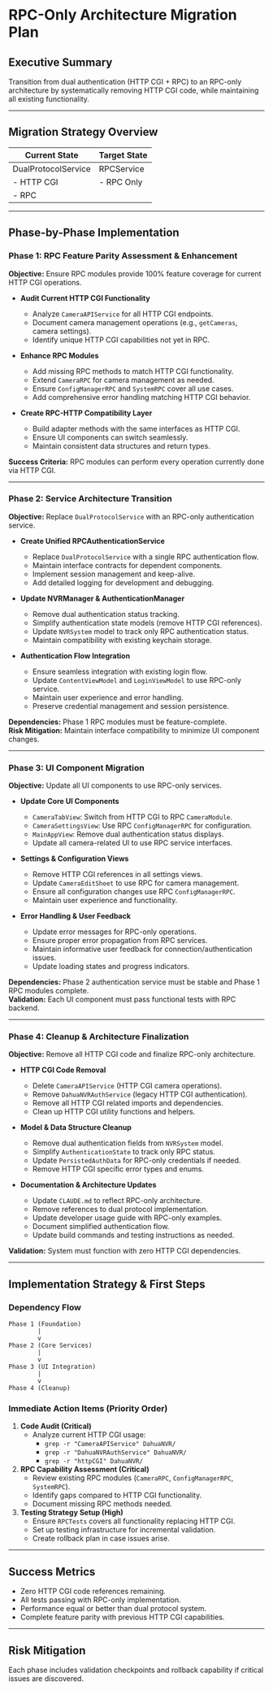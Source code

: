 # RPC-Only Architecture Migration Plan

## Executive Summary

Transition from dual authentication (HTTP CGI + RPC) to an RPC-only architecture by systematically removing HTTP CGI code, while maintaining all existing functionality.

---

## Migration Strategy Overview

| Current State           | Target State      |
|------------------------|-------------------|
| DualProtocolService    | RPCService        |
| - HTTP CGI             | - RPC Only        |
| - RPC                  |                   |

---

## Phase-by-Phase Implementation

### Phase 1: RPC Feature Parity Assessment & Enhancement

**Objective:** Ensure RPC modules provide 100% feature coverage for current HTTP CGI operations.

- **Audit Current HTTP CGI Functionality**
    - Analyze `CameraAPIService` for all HTTP CGI endpoints.
    - Document camera management operations (e.g., `getCameras`, camera settings).
    - Identify unique HTTP CGI capabilities not yet in RPC.

- **Enhance RPC Modules**
    - Add missing RPC methods to match HTTP CGI functionality.
    - Extend `CameraRPC` for camera management as needed.
    - Ensure `ConfigManagerRPC` and `SystemRPC` cover all use cases.
    - Add comprehensive error handling matching HTTP CGI behavior.

- **Create RPC-HTTP Compatibility Layer**
    - Build adapter methods with the same interfaces as HTTP CGI.
    - Ensure UI components can switch seamlessly.
    - Maintain consistent data structures and return types.

**Success Criteria:** RPC modules can perform every operation currently done via HTTP CGI.

---

### Phase 2: Service Architecture Transition

**Objective:** Replace `DualProtocolService` with an RPC-only authentication service.

- **Create Unified RPCAuthenticationService**
    - Replace `DualProtocolService` with a single RPC authentication flow.
    - Maintain interface contracts for dependent components.
    - Implement session management and keep-alive.
    - Add detailed logging for development and debugging.

- **Update NVRManager & AuthenticationManager**
    - Remove dual authentication status tracking.
    - Simplify authentication state models (remove HTTP CGI references).
    - Update `NVRSystem` model to track only RPC authentication status.
    - Maintain compatibility with existing keychain storage.

- **Authentication Flow Integration**
    - Ensure seamless integration with existing login flow.
    - Update `ContentViewModel` and `LoginViewModel` to use RPC-only service.
    - Maintain user experience and error handling.
    - Preserve credential management and session persistence.

**Dependencies:** Phase 1 RPC modules must be feature-complete.  
**Risk Mitigation:** Maintain interface compatibility to minimize UI component changes.

---

### Phase 3: UI Component Migration

**Objective:** Update all UI components to use RPC-only services.

- **Update Core UI Components**
    - `CameraTabView`: Switch from HTTP CGI to RPC `CameraModule`.
    - `CameraSettingsView`: Use RPC `ConfigManagerRPC` for configuration.
    - `MainAppView`: Remove dual authentication status displays.
    - Update all camera-related UI to use RPC service interfaces.

- **Settings & Configuration Views**
    - Remove HTTP CGI references in all settings views.
    - Update `CameraEditSheet` to use RPC for camera management.
    - Ensure all configuration changes use RPC `ConfigManagerRPC`.
    - Maintain user experience and functionality.

- **Error Handling & User Feedback**
    - Update error messages for RPC-only operations.
    - Ensure proper error propagation from RPC services.
    - Maintain informative user feedback for connection/authentication issues.
    - Update loading states and progress indicators.

**Dependencies:** Phase 2 authentication service must be stable and Phase 1 RPC modules complete.  
**Validation:** Each UI component must pass functional tests with RPC backend.

---

### Phase 4: Cleanup & Architecture Finalization

**Objective:** Remove all HTTP CGI code and finalize RPC-only architecture.

- **HTTP CGI Code Removal**
    - Delete `CameraAPIService` (HTTP CGI camera operations).
    - Remove `DahuaNVRAuthService` (legacy HTTP CGI authentication).
    - Remove all HTTP CGI related imports and dependencies.
    - Clean up HTTP CGI utility functions and helpers.

- **Model & Data Structure Cleanup**
    - Remove dual authentication fields from `NVRSystem` model.
    - Simplify `AuthenticationState` to track only RPC status.
    - Update `PersistedAuthData` for RPC-only credentials if needed.
    - Remove HTTP CGI specific error types and enums.

- **Documentation & Architecture Updates**
    - Update `CLAUDE.md` to reflect RPC-only architecture.
    - Remove references to dual protocol implementation.
    - Update developer usage guide with RPC-only examples.
    - Document simplified authentication flow.
    - Update build commands and testing instructions as needed.

**Validation:** System must function with zero HTTP CGI dependencies.

---

## Implementation Strategy & First Steps

### Dependency Flow

```
Phase 1 (Foundation)
        |
        v
Phase 2 (Core Services)
        |
        v
Phase 3 (UI Integration)
        |
        v
Phase 4 (Cleanup)
```

### Immediate Action Items (Priority Order)

1. **Code Audit (Critical)**
     - Analyze current HTTP CGI usage:
         - `grep -r "CameraAPIService" DahuaNVR/`
         - `grep -r "DahuaNVRAuthService" DahuaNVR/`
         - `grep -r "httpCGI" DahuaNVR/`
2. **RPC Capability Assessment (Critical)**
     - Review existing RPC modules (`CameraRPC`, `ConfigManagerRPC`, `SystemRPC`).
     - Identify gaps compared to HTTP CGI functionality.
     - Document missing RPC methods needed.
3. **Testing Strategy Setup (High)**
     - Ensure `RPCTests` covers all functionality replacing HTTP CGI.
     - Set up testing infrastructure for incremental validation.
     - Create rollback plan in case issues arise.

---

## Success Metrics

- Zero HTTP CGI code references remaining.
- All tests passing with RPC-only implementation.
- Performance equal or better than dual protocol system.
- Complete feature parity with previous HTTP CGI capabilities.

---

## Risk Mitigation

Each phase includes validation checkpoints and rollback capability if critical issues are discovered.

